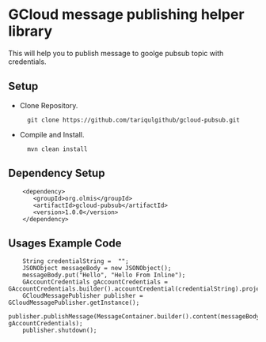# GCloud message publishing helper library
This will help you to publish message to goolge pubsub topic with credentials.

Setup
-----
* Clone Repository.

        git clone https://github.com/tariqulgithub/gcloud-pubsub.git
        
* Compile and Install.

        mvn clean install
        
Dependency Setup
---------------

        <dependency>
           <groupId>org.olmis</groupId>
           <artifactId>gcloud-pubsub</artifactId>
           <version>1.0.0</version>
        </dependency>

Usages Example Code
------------------

        String credentialString =  "";
        JSONObject messageBody = new JSONObject();
        messageBody.put("Hello", "Hello From Inline");
        GAccountCredentials gAccountCredentials = GAccountCredentials.builder().accountCredential(credentialString).projectId("projectId").topic("myTopic").build();
        GCloudMessagePublisher publisher = GCloudMessagePublisher.getInstance();
        publisher.publishMessage(MessageContainer.builder().content(messageBody.toString()).build(), gAccountCredentials); 
        publisher.shutdown();
